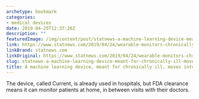 ```yaml
---
archetype: bookmark
categories:
- medical devices
date: 2019-04-25T12:37:26Z
description: ""
featuredImage: /img/content/post/statnews-a-machine-learning-device-meant-for-chronically-ill-moves-into-homes.jpg
link: https://www.statnews.com/2019/04/24/wearable-monitors-chronically-ill-at-home/
linkBrand: statnews.com
linkOriginal: https://www.statnews.com/2019/04/24/wearable-monitors-chronically-ill-at-home/
slug: statnews-a-machine-learning-device-meant-for-chronically-ill-moves-into-homes
title: A machine learning device, meant for chronically ill, moves into homes
---
```

The device, called Current, is already used in hospitals, but FDA clearance means it can monitor patients at home, in between visits with their doctors.